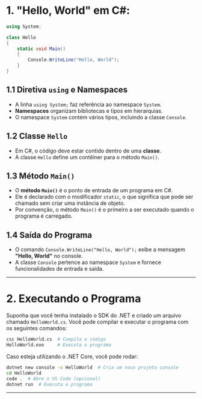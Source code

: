 # 1. "Hello, World" em C#:

```csharp
using System;

class Hello
{
    static void Main()
    {
        Console.WriteLine("Hello, World");
    }
}
```

## 1.1 Diretiva `using` e Namespaces
- A linha `using System;` faz referência ao namespace `System`.
- **Namespaces** organizam bibliotecas e tipos em hierarquias.
- O namespace `System` contém vários tipos, incluindo a classe `Console`.

## 1.2 Classe `Hello`
- Em C#, o código deve estar contido dentro de uma **classe**.
- A classe `Hello` define um contêiner para o método `Main()`.

## 1.3 Método `Main()`
- O **método `Main()`** é o ponto de entrada de um programa em C#.
- Ele é declarado com o modificador `static`, o que significa que pode ser chamado sem criar uma instância de objeto.
- Por convenção, o método `Main()` é o primeiro a ser executado quando o programa é carregado.

## 1.4 Saída do Programa
- O comando `Console.WriteLine("Hello, World");` exibe a mensagem **"Hello, World"** no console.
- A classe `Console` pertence ao namespace `System` e fornece funcionalidades de entrada e saída.

---

# 2. Executando o Programa

Suponha que você tenha instalado o SDK do .NET e criado um arquivo chamado `HelloWorld.cs`. Você pode compilar e executar o programa com os seguintes comandos:

```bash
csc HelloWorld.cs  # Compila o código
HelloWorld.exe     # Executa o programa
```

Caso esteja utilizando o .NET Core, você pode rodar:

```bash
dotnet new console -o HelloWorld  # Cria um novo projeto console
cd HelloWorld
code .  # Abre o VS Code (opcional)
dotnet run  # Executa o programa
```

---
